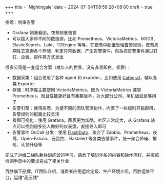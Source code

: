 +++
title = 'Nightingale'
date = 2024-07-04T08:56:28+08:00
draft = true
+++

夜莺：侧重告警

+ Grafana 侧重看图，夜莺侧重告警
+ 可以接入多种不同的数据源，比如 Prometheus、VictoriaMetrics、M3DB、ElasticSearch、Loki、TDEngine 等等，在夜莺中配置管理告警规则，夜莺周期性去查询各个存储，判定异常数据，产生告警事件，然后把告警事件通过钉钉、企微、邮件等方式发出

很多公司是一套组合方案（成年人的世界，没有非黑即白，都要）：

- 数据采集：组合使用了各种 agent 和 exporter，比如使用 [Categraf](https://github.com/flashcatcloud/categraf)，辅以各类 Exporter
- 存储：时序库主要使用 VictoriaMetrics，因为 VictoriaMetrics 兼容 Prometheus，而且性能更好且有集群版本，对大部分公司，单机版就足够用了
- 告警引擎：使用夜莺，方便不同的团队管理协作，内置了一些规则开箱即用，告警规则的配置比较灵活
- 看图可视化：使用 Grafana，图表更为炫酷，社区非常庞大，从 Grafana 站点可以找到很多别人做好的仪表盘，直接导入即可
- 告警事件 OnCall 分发：使用 [FlashDuty](https://flashcat.cloud/product/flashduty/)，聚合了 Zabbix、Prometheus、夜莺、Open-Falcon、云监控、Elastalert 等各类告警事件，统一聚合降噪、排班、认领升级等



完成了运维二梯队新兵训练营的学习，熟悉了培训体系的内容和操作流程，并按照培训手册中的要求完成了相关作业

百胜旗下品牌，IT团队介绍，消费者应用运维定级、生产环境介绍，百胜运维平台，运维“高压线“





